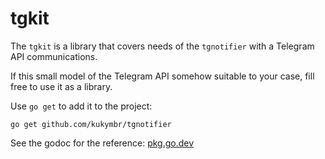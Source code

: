 # tgkit

The `tgkit` is a library that covers needs of the `tgnotifier`
with a Telegram API communications.

If this small model of the Telegram API somehow suitable to your case, 
fill free to use it as a library.

Use `go get` to add it to the project:

```shell
go get github.com/kukymbr/tgnotifier
```

See the godoc for the reference: [pkg.go.dev](https://pkg.go.dev/github.com/kukymbr/tgnotifier@v0.7.0/pkg/tgkit)